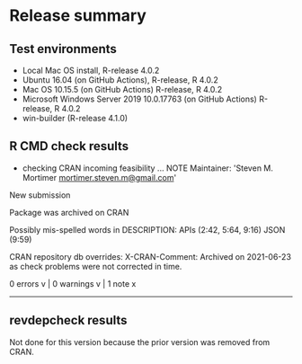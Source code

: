 # Release summary

## Test environments

* Local Mac OS install, R-release 4.0.2
* Ubuntu 16.04 (on GitHub Actions), R-release, R 4.0.2
* Mac OS 10.15.5 (on GitHub Actions) R-release, R 4.0.2
* Microsoft Windows Server 2019 10.0.17763 (on GitHub Actions) R-release, R 4.0.2
* win-builder (R-release 4.1.0)

## R CMD check results

* checking CRAN incoming feasibility ... NOTE
Maintainer: 'Steven M. Mortimer <mortimer.steven.m@gmail.com>'

New submission

Package was archived on CRAN

Possibly mis-spelled words in DESCRIPTION:
  APIs (2:42, 5:64, 9:16)
  JSON (9:59)

CRAN repository db overrides:
  X-CRAN-Comment: Archived on 2021-06-23 as check problems were not
    corrected in time.

0 errors v | 0 warnings v | 1 note x

----

## revdepcheck results

Not done for this version because the prior version was removed from CRAN.
